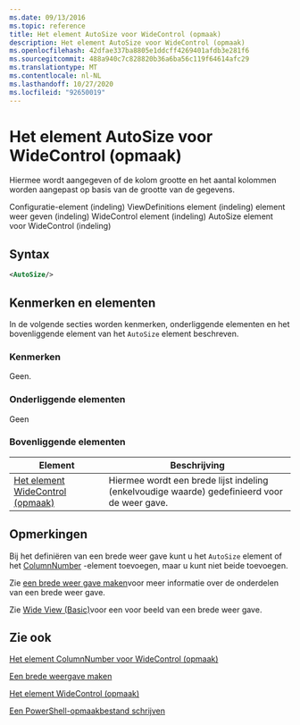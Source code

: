 ```yaml
---
ms.date: 09/13/2016
ms.topic: reference
title: Het element AutoSize voor WideControl (opmaak)
description: Het element AutoSize voor WideControl (opmaak)
ms.openlocfilehash: 42dfae337ba8805e1ddcff4269401afdb3e281f6
ms.sourcegitcommit: 488a940c7c828820b36a6ba56c119f64614afc29
ms.translationtype: MT
ms.contentlocale: nl-NL
ms.lasthandoff: 10/27/2020
ms.locfileid: "92650019"
---
```

# <a name="autosize-element-for-widecontrol-format"></a>Het element AutoSize voor WideControl (opmaak)

Hiermee wordt aangegeven of de kolom grootte en het aantal kolommen worden aangepast op basis van de grootte van de gegevens.

Configuratie-element (indeling) ViewDefinitions element (indeling) element weer geven (indeling) WideControl element (indeling) AutoSize element voor WideControl (indeling)

## <a name="syntax"></a>Syntax

```xml
<AutoSize/>
```

## <a name="attributes-and-elements"></a>Kenmerken en elementen

In de volgende secties worden kenmerken, onderliggende elementen en het bovenliggende element van het `AutoSize` element beschreven.

### <a name="attributes"></a>Kenmerken

Geen.

### <a name="child-elements"></a>Onderliggende elementen

Geen

### <a name="parent-elements"></a>Bovenliggende elementen

|Element|Beschrijving|
|-------------|-----------------|
|[Het element WideControl (opmaak)](./widecontrol-element-format.md)|Hiermee wordt een brede lijst indeling (enkelvoudige waarde) gedefinieerd voor de weer gave.|

## <a name="remarks"></a>Opmerkingen

Bij het definiëren van een brede weer gave kunt u het `AutoSize` element of het [ColumnNumber](./columnnumber-element-for-widecontrol-format.md) -element toevoegen, maar u kunt niet beide toevoegen.

Zie [een brede weer gave maken](./creating-a-wide-view.md)voor meer informatie over de onderdelen van een brede weer gave.

Zie [Wide View (Basic)](./wide-view-basic.md)voor een voor beeld van een brede weer gave.

## <a name="see-also"></a>Zie ook

[Het element ColumnNumber voor WideControl (opmaak)](./columnnumber-element-for-widecontrol-format.md)

[Een brede weergave maken](./creating-a-wide-view.md)

[Het element WideControl (opmaak)](./widecontrol-element-format.md)

[Een PowerShell-opmaakbestand schrijven](./writing-a-powershell-formatting-file.md)
